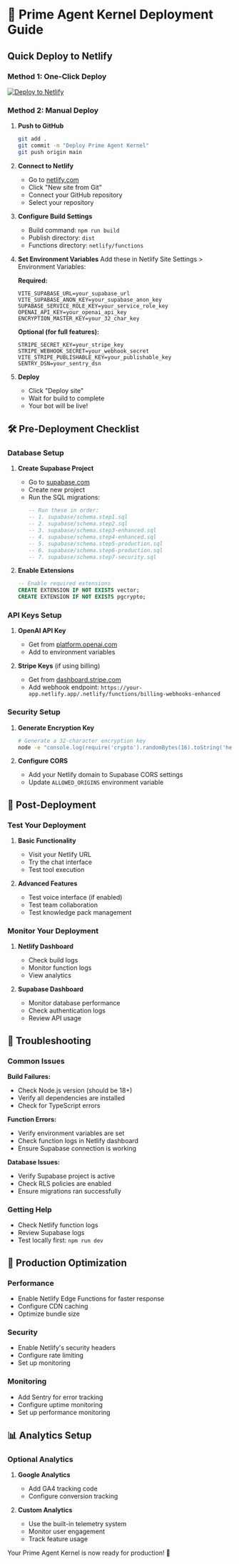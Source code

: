 # 🚀 Prime Agent Kernel Deployment Guide

## Quick Deploy to Netlify

### Method 1: One-Click Deploy
[![Deploy to Netlify](https://www.netlify.com/img/deploy/button.svg)](https://app.netlify.com/start/deploy?repository=https://github.com/dwarner13/newxspensesai)

### Method 2: Manual Deploy

1. **Push to GitHub**
   ```bash
   git add .
   git commit -m "Deploy Prime Agent Kernel"
   git push origin main
   ```

2. **Connect to Netlify**
   - Go to [netlify.com](https://netlify.com)
   - Click "New site from Git"
   - Connect your GitHub repository
   - Select your repository

3. **Configure Build Settings**
   - Build command: `npm run build`
   - Publish directory: `dist`
   - Functions directory: `netlify/functions`

4. **Set Environment Variables**
   Add these in Netlify Site Settings > Environment Variables:

   **Required:**
   ```
   VITE_SUPABASE_URL=your_supabase_url
   VITE_SUPABASE_ANON_KEY=your_supabase_anon_key
   SUPABASE_SERVICE_ROLE_KEY=your_service_role_key
   OPENAI_API_KEY=your_openai_api_key
   ENCRYPTION_MASTER_KEY=your_32_char_key
   ```

   **Optional (for full features):**
   ```
   STRIPE_SECRET_KEY=your_stripe_key
   STRIPE_WEBHOOK_SECRET=your_webhook_secret
   VITE_STRIPE_PUBLISHABLE_KEY=your_publishable_key
   SENTRY_DSN=your_sentry_dsn
   ```

5. **Deploy**
   - Click "Deploy site"
   - Wait for build to complete
   - Your bot will be live!

## 🛠️ Pre-Deployment Checklist

### Database Setup
1. **Create Supabase Project**
   - Go to [supabase.com](https://supabase.com)
   - Create new project
   - Run the SQL migrations:
     ```sql
     -- Run these in order:
     -- 1. supabase/schema.step1.sql
     -- 2. supabase/schema.step2.sql
     -- 3. supabase/schema.step3-enhanced.sql
     -- 4. supabase/schema.step4-enhanced.sql
     -- 5. supabase/schema.step5-production.sql
     -- 6. supabase/schema.step6-production.sql
     -- 7. supabase/schema.step7-security.sql
     ```

2. **Enable Extensions**
   ```sql
   -- Enable required extensions
   CREATE EXTENSION IF NOT EXISTS vector;
   CREATE EXTENSION IF NOT EXISTS pgcrypto;
   ```

### API Keys Setup
1. **OpenAI API Key**
   - Get from [platform.openai.com](https://platform.openai.com)
   - Add to environment variables

2. **Stripe Keys** (if using billing)
   - Get from [dashboard.stripe.com](https://dashboard.stripe.com)
   - Add webhook endpoint: `https://your-app.netlify.app/.netlify/functions/billing-webhooks-enhanced`

### Security Setup
1. **Generate Encryption Key**
   ```bash
   # Generate a 32-character encryption key
   node -e "console.log(require('crypto').randomBytes(16).toString('hex'))"
   ```

2. **Configure CORS**
   - Add your Netlify domain to Supabase CORS settings
   - Update `ALLOWED_ORIGINS` environment variable

## 🎯 Post-Deployment

### Test Your Deployment
1. **Basic Functionality**
   - Visit your Netlify URL
   - Try the chat interface
   - Test tool execution

2. **Advanced Features**
   - Test voice interface (if enabled)
   - Test team collaboration
   - Test knowledge pack management

### Monitor Your Deployment
1. **Netlify Dashboard**
   - Check build logs
   - Monitor function logs
   - View analytics

2. **Supabase Dashboard**
   - Monitor database performance
   - Check authentication logs
   - Review API usage

## 🔧 Troubleshooting

### Common Issues

**Build Failures:**
- Check Node.js version (should be 18+)
- Verify all dependencies are installed
- Check for TypeScript errors

**Function Errors:**
- Verify environment variables are set
- Check function logs in Netlify dashboard
- Ensure Supabase connection is working

**Database Issues:**
- Verify Supabase project is active
- Check RLS policies are enabled
- Ensure migrations ran successfully

### Getting Help
- Check Netlify function logs
- Review Supabase logs
- Test locally first: `npm run dev`

## 🚀 Production Optimization

### Performance
- Enable Netlify Edge Functions for faster response
- Configure CDN caching
- Optimize bundle size

### Security
- Enable Netlify's security headers
- Configure rate limiting
- Set up monitoring

### Monitoring
- Add Sentry for error tracking
- Configure uptime monitoring
- Set up performance monitoring

## 📊 Analytics Setup

### Optional Analytics
1. **Google Analytics**
   - Add GA4 tracking code
   - Configure conversion tracking

2. **Custom Analytics**
   - Use the built-in telemetry system
   - Monitor user engagement
   - Track feature usage

Your Prime Agent Kernel is now ready for production! 🎉
